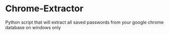 # Chrome-Extractor
Python script that will extract all saved passwords from your google chrome database on windows only
